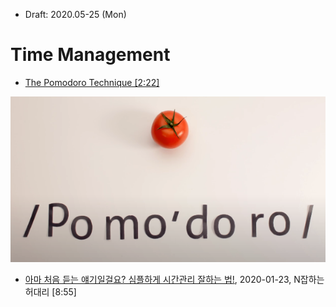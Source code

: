 * Draft: 2020.05-25 (Mon)
# Time Management
* [The Pomodoro Technique [2:22]](https://youtu.be/VFW3Ld7JO0w)

[![The Pomodoro Technique](images/pomodoro-screenshot.png)](https://youtu.be/VFW3Ld7JO0w)

* [아마 처음 듣는 얘기일걸요? 심플하게 시간관리 잘하는 법!](https://youtu.be/Tqk6kflCs1U), 2020-01-23, N잡하는 허대리 [8:55]
